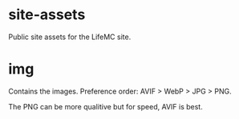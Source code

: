 # site-assets
Public site assets for the LifeMC site.

# img
Contains the images. Preference order: AVIF > WebP > JPG > PNG.

The PNG can be more qualitive but for speed, AVIF is best.
